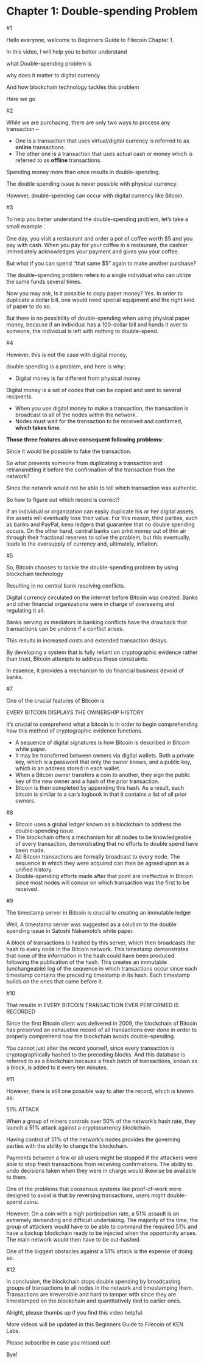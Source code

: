 # Chapter 1: Double-spending Problem

#1

Hello everyone, welcome to  Beginners Guide to Filecoin Chapter 1.

In this video, I will help you to better understand 

what Double-spending problem is

why does it matter to digital currency 

And how blockchain technology tackles this problem

Here we go



#2

While we are purchasing, there are only two ways to process any transaction –

- One is a transaction that uses virtual/digital currency is referred to as **online** transactions.
- The other one is a transaction that uses actual cash or money which is referred to as **offline** transactions.

Spending money more than once results in double-spending. 

The double spending issue is never possible with physical currency. 

However, double-spending can occur with digital currency like Bitcoin.



#3

To help you better understand the double-spending problem, let’s take a small example：

One day, you visit a restaurant and order a pot of coffee worth $5 and you pay with cash. When you pay for your coffee in a restaurant, the cashier immediately acknowledges your payment and gives you your coffee. 

But what if you can spend “that same $5” again to make another purchase? 

The double-spending problem refers to a single individual who can utilize the same funds several times.

Now you may ask, Is it possible to copy paper money? Yes. In order to duplicate a dollar bill, one would need special equipment and the right kind of paper to do so.

But there is no possibility of double-spending when using physical paper money, because if an individual has a 100-dollar bill and hands it over to someone, the individual is left with nothing to double-spend.



#4

However, this is not the case with digital money,

double spending is a problem, and here is why:

- Digital money is far different from physical money.

Digital money is a set of codes that can be copied and sent to several recipients.

- When you use digital money to make a transaction, the transaction is broadcast to all of the nodes within the network.
- Nodes must wait for the transaction to be received and confirmed, **which takes time**.

**Those three features above consequent following problems:**

Since it would be possible to fake the transaction.

So what prevents someone from duplicating a transaction and retransmitting it before the confirmation of the transaction from the network?

Since the network would not be able to tell which transaction was authentic.    

So how to figure out which record is correct?

If an individual or organization can easily duplicate his or her digital assets, the assets will eventually lose their value. For this reason, third parties, such as banks and PayPal, keep ledgers that guarantee that no double spending occurs. On the other hand, central banks can print money out of thin air through their fractional reserves to solve the problem, but this eventually, leads to the oversupply of currency and, ultimately, inflation.



#5

So, Bitcoin chooses to tackle the double-spending problem by using blockchain technology

Resulting in no central bank resolving conflicts.

Digital currency circulated on the internet before Bitcoin was created. Banks and other financial organizations were in charge of overseeing and regulating it all.

Banks serving as mediators in banking conflicts have the drawback that transactions can be undone if a conflict arises.

This results in increased costs and extended transaction delays. 

By developing a system that is fully reliant on cryptographic evidence rather than trust, Bitcoin attempts to address these constraints. 

In essence, it provides a mechanism to do financial business devoid of banks.



#7

One of the crucial features of Bitcoin is 

EVERY BITCOIN DISPLAYS THE OWNERSHIP HISTORY

It’s crucial to comprehend what a bitcoin is in order to begin comprehending how this method of cryptographic evidence functions.

- A sequence of digital signatures is how Bitcoin is described in Bitcoin white paper.
- It may be transferred between owners via digital wallets. Both a private key, which is a password that only the owner knows, and a public key, which is an address stored in each wallet.
- When a Bitcoin owner transfers a coin to another, they sign the public key of the new owner and a hash of the prior transaction.
- Bitcoin is then completed by appending this hash. As a result, each bitcoin is similar to a car’s logbook in that it contains a list of all prior owners.



#8

- Bitcoin uses a global ledger known as a blockchain to address the double-spending issue.
- The blockchain offers a mechanism for all nodes to be knowledgeable of every transaction, demonstrating that no efforts to double spend have been made.
- All Bitcoin transactions are formally broadcast to every node. The sequence in which they were acquired can then be agreed upon as a unified history.
- Double-spending efforts made after that point are ineffective in Bitcoin since most nodes will concur on which transaction was the first to be received.



#9

The timestamp server in Bitcoin is crucial to creating an immutable ledger

Well, A timestamp server was suggested as a solution to the double spending issue in Satoshi Nakamoto’s white paper. 

A block of transactions is hashed by this server, which then broadcasts the hash to every node in the Bitcoin network. This timestamp demonstrates that none of the information in the hash could have been produced following the publication of the hash. This creates an immutable (unchangeable) log of the sequence in which transactions occur since each timestamp contains the preceding timestamp in its hash. Each timestamp builds on the ones that came before it.



#10

That results in EVERY BITCOIN TRANSACTION EVER PERFORMED IS RECORDED

Since the first Bitcoin client was delivered in 2009, the blockchain of Bitcoin has preserved an exhaustive record of all transactions ever done in order to properly comprehend how the blockchain avoids double-spending. 

You cannot just alter the record yourself, since every transaction is cryptographically hashed to the preceding blocks. And this database is referred to as a blockchain because a fresh batch of transactions, known as a block, is added to it every ten minutes.



#11

However, there is still one possible way to alter the record, which is known as:

51% ATTACK

When a group of miners controls over 50% of the network’s hash rate, they launch a 51% attack against a cryptocurrency blockchain.

Having control of 51% of the network’s nodes provides the governing parties with the ability to change the blockchain.

Payments between a few or all users might be stopped if the attackers were able to stop fresh transactions from receiving confirmations. The ability to undo decisions taken when they were in charge would likewise be available to them. 

One of the problems that consensus systems like proof-of-work were designed to avoid is that by reversing transactions, users might double-spend coins.

However, On a coin with a high participation rate, a 51% assault is an extremely demanding and difficult undertaking. The majority of the time, the group of attackers would have to be able to command the required 51% and have a backup blockchain ready to be injected when the opportunity arises. The main network would then have to be out-hashed. 

One of the biggest obstacles against a 51% attack is the expense of doing so.



#12

In conclusion, the blockchain stops double spending by broadcasting groups of transactions to all nodes in the network and timestamping them. Transactions are irreversible and hard to tamper with since they are timestamped on the blockchain and quantitatively tied to earlier ones.

Alright, please thumbs up if you find this video helpful.

More videos will be updated in this Beginners Guide to Filecoin of KEN Labs.

Please subscribe in case you missed out! 

Bye!